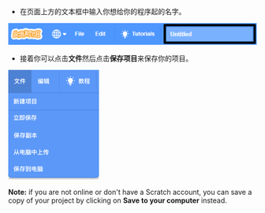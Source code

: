 + 在页面上方的文本框中输入你想给你的程序起的名字。

![Scratch项目名称文本框](images/name-annotated.png)

+ 接着你可以点击**文件**然后点击**保存项目**来保存你的项目。

![截屏](images/save.png)

**Note:** if you are not online or don't have a Scratch account, you can save a copy of your project by clicking on **Save to your computer** instead.
